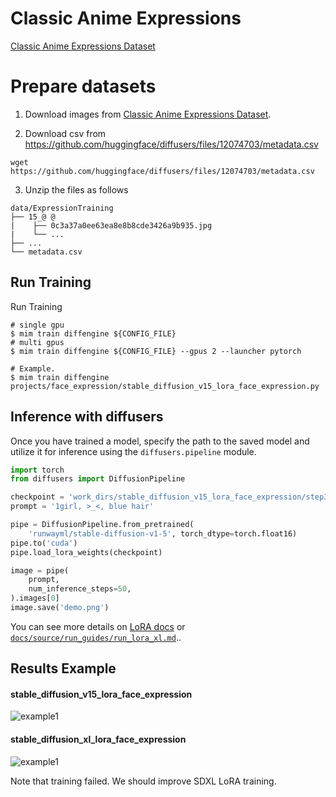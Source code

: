 # Classic Anime Expressions

[Classic Anime Expressions Dataset](https://civitai.com/models/25613/classic-anime-expressions)

# Prepare datasets

1. Download images from [Classic Anime Expressions Dataset](https://civitai.com/models/25613/classic-anime-expressions).

2. Download csv from https://github.com/huggingface/diffusers/files/12074703/metadata.csv

```
wget https://github.com/huggingface/diffusers/files/12074703/metadata.csv
```

3. Unzip the files as follows

```
data/ExpressionTraining
├── 15_@ @
|    ├── 0c3a37a0ee63ea8e8b8cde3426a9b935.jpg
|    └── ...
├── ...
└── metadata.csv
```

## Run Training

Run Training

```
# single gpu
$ mim train diffengine ${CONFIG_FILE}
# multi gpus
$ mim train diffengine ${CONFIG_FILE} --gpus 2 --launcher pytorch

# Example.
$ mim train diffengine projects/face_expression/stable_diffusion_v15_lora_face_expression.py
```

## Inference with diffusers

Once you have trained a model, specify the path to the saved model and utilize it for inference using the `diffusers.pipeline` module.

```py
import torch
from diffusers import DiffusionPipeline

checkpoint = 'work_dirs/stable_diffusion_v15_lora_face_expression/step33000'
prompt = '1girl, >_<, blue hair'

pipe = DiffusionPipeline.from_pretrained(
    'runwayml/stable-diffusion-v1-5', torch_dtype=torch.float16)
pipe.to('cuda')
pipe.load_lora_weights(checkpoint)

image = pipe(
    prompt,
    num_inference_steps=50,
).images[0]
image.save('demo.png')
```

You can see more details on [LoRA docs](../../docs/source/run_guides/run_lora.md#inference-with-diffusers) or [`docs/source/run_guides/run_lora_xl.md`](../../docs/source/run_guides/run_lora_xl.md#inference-with-diffusers)..

## Results Example

#### stable_diffusion_v15_lora_face_expression

![example1](https://github.com/okotaku/diffengine/assets/24734142/2ece23bd-0e21-4ec4-a7ba-f6f39363bf01)

#### stable_diffusion_xl_lora_face_expression

![example1](https://github.com/okotaku/diffengine/assets/24734142/68c7569b-f62c-4228-a00d-997f2d963ad0)

Note that training failed. We should improve SDXL LoRA training.
